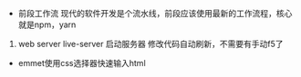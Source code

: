 - 前段工作流
现代的软件开发是个流水线，前段应该使用最新的工作流程，核心就是npm，yarn
1. web server 
live-server  启动服务器
修改代码自动刷新，不需要有手动f5了

- emmet使用css选择器快速输入html


